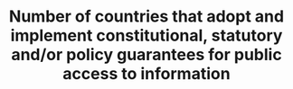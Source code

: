 ---
data_non_statistical: true
goal_meta_link: http://unstats.un.org/sdgs/files/metadata-compilation/Metadata-Goal-16.pdf
graph_title: Number of countries that adopt and implement constitutional, statutory
  and/or policy guarantees for public access to information
graph_type: line
has_metadata: true
indicator: 16.10.2
indicator_definition: "For this indicator, the operative words are \"existence\" and\
  \ \"implementation\". As such, it establishes: (a) whether a country (or at the\
  \ global level, the number of countries) has constitutional, statutory and/or policy\
  \ guarantees for public access to information; (b) the extent to which such national\
  \ guarantees reflect 'international agreements' (e.g. Universal Declaration of Human\
  \ Rights, etc.); and (c) the implementation mechanisms in place for such guarantees,\
  \ including the following variables: \tGovernment efforts to publicly promote the\
  \ right to information. \tCitizens' awareness of their legal right to information\
  \ and their ability to utilise it effectively. \tThe capacity of public bodies to\
  \ provide information upon request by the public. This indicator will thus collate\
  \ data from multiple sources, including National Human Rights Institutions, national\
  \ and international non-governmental organisations, academic institutions, and national\
  \ media regulatory authorities, among others. Such information will be gathered,\
  \ processed and checked by international organisations - UNESCO and World Bank.\
  \ UNESCO collects some aspects of this data using the Media Development Indicators,\
  \ in addition to the biennial World Trends in Freedom of Expression and Media Development\
  \ report. Data are available for at least 195 countries."
indicator_name: Number of countries that adopt and implement constitutional, statutory
  and/or policy guarantees for public access to information
indicator_sort_order: 16-10-02
indicator_variable: null
layout: indicator
national_geographical_coverage: United States
permalink: /16-10-2/
published: true
rationale_interpretation: "The definition here relates directly to \"public access\
  \ to information\", which is wider than, but is also very much based upon, the established\
  \ fundamental freedoms of expression and association. \n(Conversely, these freedoms\
  \ also both impact on the environment for public access to information). \nThe focus\
  \ of this indicator is thus on the status of adoption and implementation of constitutional,\
  \ statutory and/or policy guarantees for public access to information. \nAs suggested\
  \ by the Sustainable Development Solutions Network (SDSN) and UNESCO in earlier\
  \ presentations to the UN Technical Support Team (UN TST), this is a relevant and\
  \ measurable indicator. \nIt also responds to the growing number of UN member states\
  \ that have already adopted legal guarantees, and many others that are currently\
  \ considering relevant legislation or regulation in the field. \nThe rationale for\
  \ assessing the implementation dimension is to assess the relevance of legal steps\
  \ to practical information accessibility. It is not a composite indicator, but a\
  \ logical linkage of laws and policies to practical impact that is relevant to SDG\
  \ concerns. \nThe practical guarantee of public access may be partially assessed\
  \ through dimensions such as those unpacked by The World Bank. In this way, the\
  \ practical quality of legal provisions can be established by identifying if there\
  \ are: 1) proactive disclosure provisions in laws that establish a legal duty to\
  \ disclose; 2) mechanisms for citizens, firms, and others to request information\
  \ that has not been proactively disclosed but that is relevant to their interests,\
  \ 3) narrowly-tailored guidelines on exemptions to disclosure, and 4) institutional\
  \ structures that support disclosure, such as information commissioners, oversight\
  \ mechanisms, and complaints mechanisms. In some national cases, there is also information\
  \ on the sources and numbers of requests and the response time taken to process\
  \ these requests. \nUNESCO, within its mandate for the right to freedom of expression,\
  \ which includes the corollary of the right to freedom of information, already monitors\
  \ progress and issues in this area through its existing submissions to the Universal\
  \ Periodic Review (UPR) and regularly issued research reports on World Trends on\
  \ Freedom of Expression and Media Development, including its Media Development Indicators\
  \ assessments. Collaboration with the World Bank is foreseen, as well as drawing\
  \ upon work undertaken by ARTICLE 19 in this area. \nAll these will be considered\
  \ important aspects of establishing the existence and implementation of constitutional,\
  \ statutory and/or policy guarantees for public access to information."
reporting_status: notstarted
sdg_goal: 16
source_active_1: true
source_notes_1: null
source_title_1: null
target: Ensure public access to information and protect fundamental freedoms, in accordance
  with national legislation and international agreements.
target_id: '16.1'
title: Number of countries that adopt and implement constitutional, statutory and/or
  policy guarantees for public access to information
un_custodial_agency: UNESCO-UIS  (Partnering Agencies:World Bank, UNEP)
un_designated_tier: '2'
variable_description: null
variable_notes: null
---